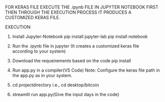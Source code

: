 FOR KERAS FILE EXECUTE THE .ipynb FILE IN JUPYTER NOTEBOOK FIRST THEN THROUGH THE EXECUTION PROCESS IT PRODUCES A CUSTOMIZED KERAS FILE.

EXECUTION:
1. Install Jupyter-Notebook
   pip install jupyter-lab
   pip install notebook
   
3. Run the .ipynb file in jupyter
   (It creates a customized keras file according to your system)

4. Download the requeirements based on the code
   pip install <module names as in the code>
   
5. Run app.py in a compiler(VS Code)
   Note: Configure the keras file path in the app.py as in your system. 

6. cd projectdirectory i.e., cd desktop/bitcoin
   
7. streamlit run app.py(Give the input days in the code)
